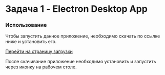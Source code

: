 # Задача 1 - Electron Desktop App

### Использование

Чтобы запустить данное приложение, необходимо скачать по ссылке ниже и установить его.

[Перейти на страницу загрузки](https://github.com/ChugunovRoman/ChillGamingTestTask/releases/latest)

После скачивание приложение необходимо установить и запустить через иконку на рабочем столе.
